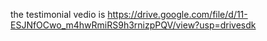 the testimonial vedio is https://drive.google.com/file/d/11-ESJNfOCwo_m4hwRmiRS9h3rnizpPQV/view?usp=drivesdk
